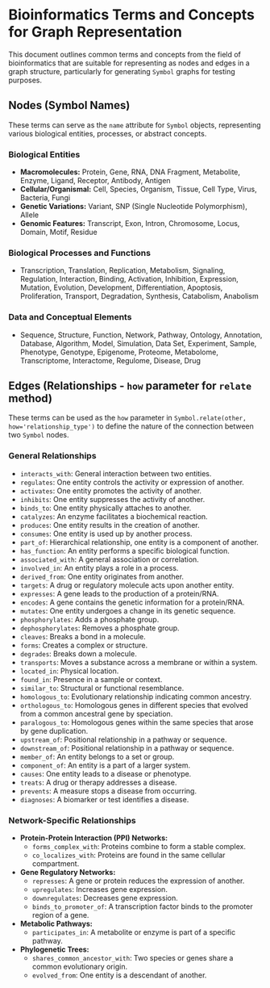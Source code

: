# Bioinformatics Terms and Concepts for Graph Representation

This document outlines common terms and concepts from the field of bioinformatics that are suitable for representing as nodes and edges in a graph structure, particularly for generating `Symbol` graphs for testing purposes.

## Nodes (Symbol Names)

These terms can serve as the `name` attribute for `Symbol` objects, representing various biological entities, processes, or abstract concepts.

### Biological Entities
- **Macromolecules:** Protein, Gene, RNA, DNA Fragment, Metabolite, Enzyme, Ligand, Receptor, Antibody, Antigen
- **Cellular/Organismal:** Cell, Species, Organism, Tissue, Cell Type, Virus, Bacteria, Fungi
- **Genetic Variations:** Variant, SNP (Single Nucleotide Polymorphism), Allele
- **Genomic Features:** Transcript, Exon, Intron, Chromosome, Locus, Domain, Motif, Residue

### Biological Processes and Functions
- Transcription, Translation, Replication, Metabolism, Signaling, Regulation, Interaction, Binding, Activation, Inhibition, Expression, Mutation, Evolution, Development, Differentiation, Apoptosis, Proliferation, Transport, Degradation, Synthesis, Catabolism, Anabolism

### Data and Conceptual Elements
- Sequence, Structure, Function, Network, Pathway, Ontology, Annotation, Database, Algorithm, Model, Simulation, Data Set, Experiment, Sample, Phenotype, Genotype, Epigenome, Proteome, Metabolome, Transcriptome, Interactome, Regulome, Disease, Drug

## Edges (Relationships - `how` parameter for `relate` method)

These terms can be used as the `how` parameter in `Symbol.relate(other, how='relationship_type')` to define the nature of the connection between two `Symbol` nodes.

### General Relationships
- `interacts_with`: General interaction between two entities.
- `regulates`: One entity controls the activity or expression of another.
- `activates`: One entity promotes the activity of another.
- `inhibits`: One entity suppresses the activity of another.
- `binds_to`: One entity physically attaches to another.
- `catalyzes`: An enzyme facilitates a biochemical reaction.
- `produces`: One entity results in the creation of another.
- `consumes`: One entity is used up by another process.
- `part_of`: Hierarchical relationship, one entity is a component of another.
- `has_function`: An entity performs a specific biological function.
- `associated_with`: A general association or correlation.
- `involved_in`: An entity plays a role in a process.
- `derived_from`: One entity originates from another.
- `targets`: A drug or regulatory molecule acts upon another entity.
- `expresses`: A gene leads to the production of a protein/RNA.
- `encodes`: A gene contains the genetic information for a protein/RNA.
- `mutates`: One entity undergoes a change in its genetic sequence.
- `phosphorylates`: Adds a phosphate group.
- `dephosphorylates`: Removes a phosphate group.
- `cleaves`: Breaks a bond in a molecule.
- `forms`: Creates a complex or structure.
- `degrades`: Breaks down a molecule.
- `transports`: Moves a substance across a membrane or within a system.
- `located_in`: Physical location.
- `found_in`: Presence in a sample or context.
- `similar_to`: Structural or functional resemblance.
- `homologous_to`: Evolutionary relationship indicating common ancestry.
- `orthologous_to`: Homologous genes in different species that evolved from a common ancestral gene by speciation.
- `paralogous_to`: Homologous genes within the same species that arose by gene duplication.
- `upstream_of`: Positional relationship in a pathway or sequence.
- `downstream_of`: Positional relationship in a pathway or sequence.
- `member_of`: An entity belongs to a set or group.
- `component_of`: An entity is a part of a larger system.
- `causes`: One entity leads to a disease or phenotype.
- `treats`: A drug or therapy addresses a disease.
- `prevents`: A measure stops a disease from occurring.
- `diagnoses`: A biomarker or test identifies a disease.

### Network-Specific Relationships
- **Protein-Protein Interaction (PPI) Networks:**
    - `forms_complex_with`: Proteins combine to form a stable complex.
    - `co_localizes_with`: Proteins are found in the same cellular compartment.
- **Gene Regulatory Networks:**
    - `represses`: A gene or protein reduces the expression of another.
    - `upregulates`: Increases gene expression.
    - `downregulates`: Decreases gene expression.
    - `binds_to_promoter_of`: A transcription factor binds to the promoter region of a gene.
- **Metabolic Pathways:**
    - `participates_in`: A metabolite or enzyme is part of a specific pathway.
- **Phylogenetic Trees:**
    - `shares_common_ancestor_with`: Two species or genes share a common evolutionary origin.
    - `evolved_from`: One entity is a descendant of another.
